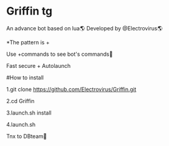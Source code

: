Griffin tg
============

An advance bot based on lua🌎
Developed by @Electrovirus🌎

*The pattern is +

Use +commands to see bot's commands👻

Fast secure + Autolaunch





#How to install

1.git clone https://github.com/Electrovirus/Griffin.git

2.cd Griffin

3.launch.sh install

4.launch.sh







Tnx to DBteam💙

